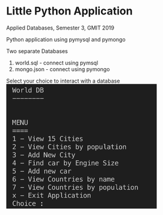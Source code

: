 # Little Python Application
Applied Databases, Semester 3, GMIT 2019

Python application using pymysql and pymongo 

Two separate Databases
1. world.sql - connect using pymsql
2. mongo.json  - connect using pymongo 

Select your choice to interact with a database
<img src="images/menu.png" width="400"/>
